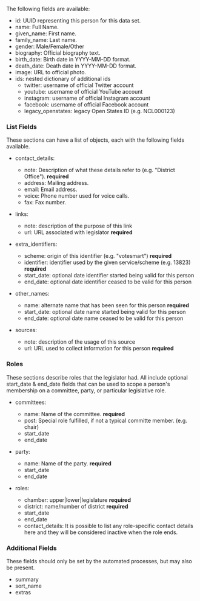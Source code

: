The following fields are available:

* id: UUID representing this person for this data set.
* name: Full Name.
* given_name: First name.
* family_name: Last name.
* gender: Male/Female/Other
* biography: Official biography text.
* birth_date: Birth date in YYYY-MM-DD format.
* death_date: Death date in YYYY-MM-DD format.
* image: URL to official photo.
* ids:  nested dictionary of additional ids
    * twitter: username of official Twitter account
    * youtube: username of official YouTube account
    * instagram: username of official Instagram account
    * facebook: username of official Facebook account
    * legacy_openstates: legacy Open States ID (e.g. NCL000123)

### List Fields

These sections can have a list of objects, each with the following fields available.

* contact_details: 
    * note: Description of what these details refer to (e.g. "District Office").  **required**
    * address: Mailing address.
    * email: Email address.
    * voice: Phone number used for voice calls.
    * fax: Fax number.
* links:
    * note: description of the purpose of this link
    * url: URL associated with legislator **required**

* extra_identifiers:
    * scheme: origin of this identifier (e.g. "votesmart")        **required**
    * identifier: identifier used by the given service/scheme (e.g. 13823)    **required**
    * start_date: optional date identifier started being valid for this person
    * end_date: optional date identifier ceased to be valid for this person

* other_names:
    * name: alternate name that has been seen for this person **required**
    * start_date: optional date name started being valid for this person
    * end_date: optional date name ceased to be valid for this person


* sources:
    * note: description of the usage of this source
    * url: URL used to collect information for this person **required**

### Roles

These sections describe roles that the legislator had.
All include optional start_date & end_date fields that can be used to scope a person's membership on a committee, party, or particular legislative role.

* committees:
    * name:   Name of the committee.  **required**
    * post:   Special role fulfilled, if not a typical committe member. (e.g. chair)
    * start_date
    * end_date

* party:
    * name: Name of the party.    **required**
    * start_date
    * end_date

* roles:
    * chamber: upper|lower|legislature    **required**
    * district: name/number of district   **required**
    * start_date
    * end_date
    * contact_details:    It is possible to list any role-specific contact details here and they will be considered inactive when the role ends.

### Additional Fields

These fields should only be set by the automated processes, but may also be present.
* summary
* sort_name
* extras
